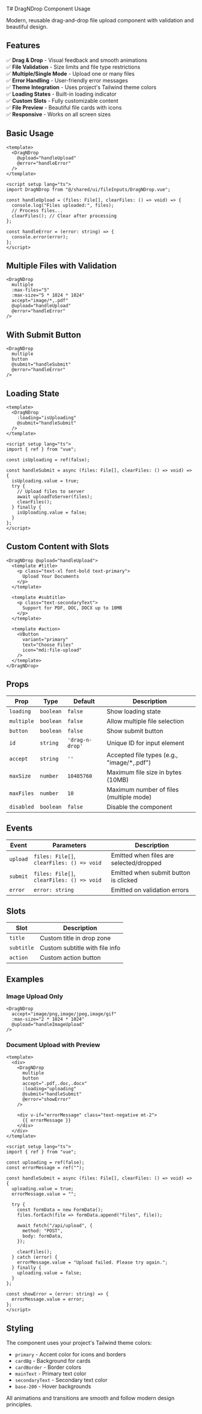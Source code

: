 T# DragNDrop Component Usage

Modern, reusable drag-and-drop file upload component with validation and beautiful design.

## Features

✅ **Drag & Drop** - Visual feedback and smooth animations  
✅ **File Validation** - Size limits and file type restrictions  
✅ **Multiple/Single Mode** - Upload one or many files  
✅ **Error Handling** - User-friendly error messages  
✅ **Theme Integration** - Uses project's Tailwind theme colors  
✅ **Loading States** - Built-in loading indicator  
✅ **Custom Slots** - Fully customizable content  
✅ **File Preview** - Beautiful file cards with icons  
✅ **Responsive** - Works on all screen sizes  

## Basic Usage

```vue
<template>
  <DragNDrop
    @upload="handleUpload"
    @error="handleError"
  />
</template>

<script setup lang="ts">
import DragNDrop from "@/shared/ui/fileInputs/DragNDrop.vue";

const handleUpload = (files: File[], clearFiles: () => void) => {
  console.log("Files uploaded:", files);
  // Process files...
  clearFiles(); // Clear after processing
};

const handleError = (error: string) => {
  console.error(error);
};
</script>
```

## Multiple Files with Validation

```vue
<DragNDrop
  multiple
  :max-files="5"
  :max-size="5 * 1024 * 1024"
  accept="image/*,.pdf"
  @upload="handleUpload"
  @error="handleError"
/>
```

## With Submit Button

```vue
<DragNDrop
  multiple
  button
  @submit="handleSubmit"
  @error="handleError"
/>
```

## Loading State

```vue
<template>
  <DragNDrop
    :loading="isUploading"
    @submit="handleSubmit"
  />
</template>

<script setup lang="ts">
import { ref } from "vue";

const isUploading = ref(false);

const handleSubmit = async (files: File[], clearFiles: () => void) => {
  isUploading.value = true;
  try {
    // Upload files to server
    await uploadToServer(files);
    clearFiles();
  } finally {
    isUploading.value = false;
  }
};
</script>
```

## Custom Content with Slots

```vue
<DragNDrop @upload="handleUpload">
  <template #title>
    <p class="text-xl font-bold text-primary">
      Upload Your Documents
    </p>
  </template>
  
  <template #subtitle>
    <p class="text-secondaryText">
      Support for PDF, DOC, DOCX up to 10MB
    </p>
  </template>
  
  <template #action>
    <VButton
      variant="primary"
      text="Choose Files"
      icon="mdi:file-upload"
    />
  </template>
</DragNDrop>
```

## Props

| Prop | Type | Default | Description |
|------|------|---------|-------------|
| `loading` | `boolean` | `false` | Show loading state |
| `multiple` | `boolean` | `false` | Allow multiple file selection |
| `button` | `boolean` | `false` | Show submit button |
| `id` | `string` | `'drag-n-drop'` | Unique ID for input element |
| `accept` | `string` | `''` | Accepted file types (e.g., "image/*,.pdf") |
| `maxSize` | `number` | `10485760` | Maximum file size in bytes (10MB) |
| `maxFiles` | `number` | `10` | Maximum number of files (multiple mode) |
| `disabled` | `boolean` | `false` | Disable the component |

## Events

| Event | Parameters | Description |
|-------|------------|-------------|
| `upload` | `files: File[]`, `clearFiles: () => void` | Emitted when files are selected/dropped |
| `submit` | `files: File[]`, `clearFiles: () => void` | Emitted when submit button is clicked |
| `error` | `error: string` | Emitted on validation errors |

## Slots

| Slot | Description |
|------|-------------|
| `title` | Custom title in drop zone |
| `subtitle` | Custom subtitle with file info |
| `action` | Custom action button |

## Examples

### Image Upload Only

```vue
<DragNDrop
  accept="image/png,image/jpeg,image/gif"
  :max-size="2 * 1024 * 1024"
  @upload="handleImageUpload"
/>
```

### Document Upload with Preview

```vue
<template>
  <div>
    <DragNDrop
      multiple
      button
      accept=".pdf,.doc,.docx"
      :loading="uploading"
      @submit="handleSubmit"
      @error="showError"
    />
    
    <div v-if="errorMessage" class="text-negative mt-2">
      {{ errorMessage }}
    </div>
  </div>
</template>

<script setup lang="ts">
import { ref } from "vue";

const uploading = ref(false);
const errorMessage = ref("");

const handleSubmit = async (files: File[], clearFiles: () => void) => {
  uploading.value = true;
  errorMessage.value = "";
  
  try {
    const formData = new FormData();
    files.forEach(file => formData.append("files", file));
    
    await fetch("/api/upload", {
      method: "POST",
      body: formData,
    });
    
    clearFiles();
  } catch (error) {
    errorMessage.value = "Upload failed. Please try again.";
  } finally {
    uploading.value = false;
  }
};

const showError = (error: string) => {
  errorMessage.value = error;
};
</script>
```

## Styling

The component uses your project's Tailwind theme colors:
- `primary` - Accent color for icons and borders
- `cardBg` - Background for cards
- `cardBorder` - Border colors
- `mainText` - Primary text color
- `secondaryText` - Secondary text color
- `base-200` - Hover backgrounds

All animations and transitions are smooth and follow modern design principles.

